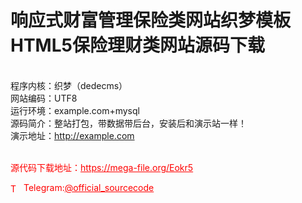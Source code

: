 # 响应式财富管理保险类网站织梦模板 HTML5保险理财类网站源码下载

<br>     程序内核：织梦（dedecms）<br>     网站编码：UTF8<br>     运行环境：example.com+mysql<br>     源码简介：整站打包，带数据带后台，安装后和演示站一样！<br>     演示地址：http://example.com<br>     <br>


<p style="color: red;">源代码下载地址：<a href="https://mega-file.org/Eokr5" style="color: red;">https://mega-file.org/Eokr5</a></p><p style="color: red;"><img src="https://cdn-icons-png.flaticon.com/512/2111/2111646.png" alt="Telegram Icon" style="width: 16px; vertical-align: middle; margin-right: 5px;">Telegram:<a href="https://t.me/official_sourcecode" style="color: red;">@official_sourcecode</a></p>